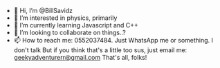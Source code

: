 - 👋 Hi, I’m @BillSavidz
- 👀 I’m interested in physics, primarily
- 🌱 I’m currently learning Javascript and C++
- 💞️ I’m looking to collaborate on things..?
- 📫 How to reach me: 0552037484. Just WhatsApp me or something. I don't talk
     But if you think that's a little too sus, just email me: geekyadventurerr@gmail.com
     That's all, folks!
<!---
BillSavidz/BillSavidz is a ✨ special ✨ repository because its `README.md` (this file) appears on your GitHub profile.
You can click the Preview link to take a look at your changes.
--->

